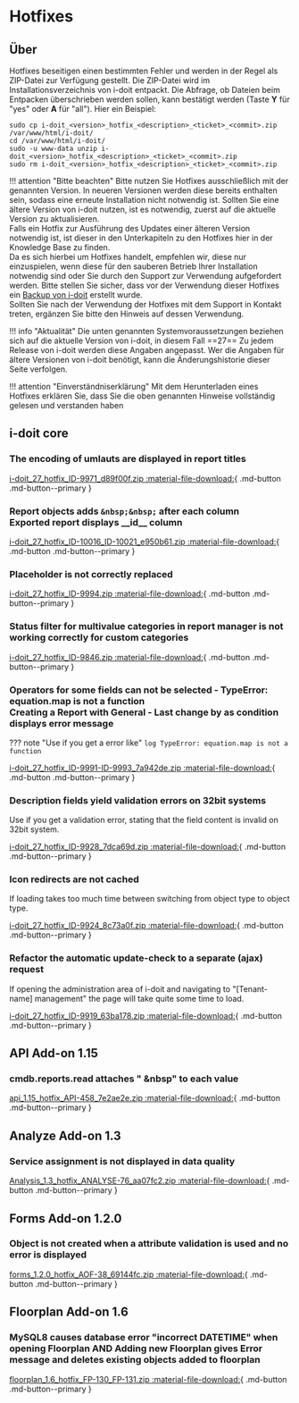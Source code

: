 # Hotfixes

## Über

Hotfixes beseitigen einen bestimmten Fehler und werden in der Regel als ZIP-Datei zur Verfügung gestellt. Die ZIP-Datei wird im Installationsverzeichnis von i-doit entpackt. Die Abfrage, ob Dateien beim Entpacken überschrieben werden sollen, kann bestätigt werden (Taste **Y** für "yes" oder **A** für "all"). Hier ein Beispiel:

```shell
sudo cp i-doit_<version>_hotfix_<description>_<ticket>_<commit>.zip /var/www/html/i-doit/
cd /var/www/html/i-doit/
sudo -u www-data unzip i-doit_<version>_hotfix_<description>_<ticket>_<commit>.zip
sudo rm i-doit_<version>_hotfix_<description>_<ticket>_<commit>.zip
```

!!! attention "Bitte beachten"
    Bitte nutzen Sie Hotfixes ausschließlich mit der genannten Version. In neueren Versionen werden diese bereits enthalten sein, sodass eine erneute Installation nicht notwendig ist.
    Sollten Sie eine ältere Version von i-doit nutzen, ist es notwendig, zuerst auf die aktuelle Version zu aktualisieren.<br>
    Falls ein Hotfix zur Ausführung des Updates einer älteren Version notwendig ist, ist dieser in den Unterkapiteln zu den Hotfixes hier in der Knowledge Base zu finden.<br>
    Da es sich hierbei um Hotfixes handelt, empfehlen wir, diese nur einzuspielen, wenn diese für den sauberen Betrieb Ihrer Installation notwendig sind oder Sie durch den Support zur Verwendung aufgefordert werden. Bitte stellen Sie sicher, dass vor der Verwendung dieser Hotfixes ein [Backup von i-doit](../../wartung-und-betrieb/daten-sichern-und-wiederherstellen/index.md) erstellt wurde.<br>
    Sollten Sie nach der Verwendung der Hotfixes mit dem Support in Kontakt treten, ergänzen Sie bitte den Hinweis auf dessen Verwendung.

!!! info "Aktualität"
    Die unten genannten Systemvoraussetzungen beziehen sich auf die aktuelle Version von i-doit, in diesem Fall ==27== Zu jedem Release von i-doit werden diese Angaben angepasst. Wer die Angaben für ältere Versionen von i-doit benötigt, kann die Änderungshistorie dieser Seite verfolgen.

!!! attention "Einverständniserklärung"
    Mit dem Herunterladen eines Hotfixes erklären Sie, dass Sie die oben genannten Hinweise vollständig gelesen und verstanden haben

## i-doit core

### The encoding of umlauts are displayed in report titles

[i-doit_27_hotfix_ID-9971_d89f00f.zip :material-file-download:](../../assets/downloads/hotfixes/27/i-doit_27_hotfix_ID-9971_d89f00f.zip){ .md-button .md-button--primary }

### Report objects adds `&nbsp;&nbsp;` after each column <br>Exported report displays \_\_id\_\_ column

[i-doit_27_hotfix_ID-10016_ID-10021_e950b61.zip :material-file-download:](../../assets/downloads/hotfixes/27/i-doit_27_hotfix_ID-10016_ID-10021_e950b61.zip){ .md-button .md-button--primary }

### Placeholder is not correctly replaced

[i-doit_27_hotfix_ID-9994.zip :material-file-download:](../../assets/downloads/hotfixes/27/i-doit_27_hotfix_ID-9994.zip){ .md-button .md-button--primary }

### Status filter for multivalue categories in report manager is not working correctly for custom categories

[i-doit_27_hotfix_ID-9846.zip :material-file-download:](../../assets/downloads/hotfixes/27/i-doit_27_hotfix_ID-9846.zip){ .md-button .md-button--primary }

### Operators for some fields can not be selected - TypeError: equation.map is not a function <br> Creating a Report with General - Last change by as condition displays error message

??? note "Use if you get a error like"
    ```log
    TypeError: equation.map is not a function
    ```

[i-doit_27_hotfix_ID-9991-ID-9993_7a942de.zip :material-file-download:](../../assets/downloads/hotfixes/27/i-doit_27_hotfix_ID-9991-ID-9993_7a942de.zip){ .md-button .md-button--primary }

### Description fields yield validation errors on 32bit systems

Use if you get a validation error, stating that the field content is invalid on 32bit system.

[i-doit_27_hotfix_ID-9928_7dca69d.zip :material-file-download:](../../assets/downloads/hotfixes/27/i-doit_27_hotfix_ID-9928_7dca69d.zip){ .md-button .md-button--primary }

### Icon redirects are not cached

If loading takes too much time between switching from object type to object type.

[i-doit_27_hotfix_ID-9924_8c73a0f.zip :material-file-download:](../../assets/downloads/hotfixes/27/i-doit_27_hotfix_ID-9924_8c73a0f.zip){ .md-button .md-button--primary }

### Refactor the automatic update-check to a separate (ajax) request

If opening the administration area of i-doit and navigating to "[Tenant-name] management" the page will take quite some time to load.

[i-doit_27_hotfix_ID-9919_63ba178.zip :material-file-download:](../../assets/downloads/hotfixes/27/i-doit_27_hotfix_ID-9919_63ba178.zip){ .md-button .md-button--primary }

## API Add-on 1.15

### cmdb.reports.read attaches "&nbsp;&nbsp" to each value

[api_1.15_hotfix_API-458_7e2ae2e.zip :material-file-download:](../../assets/downloads/hotfixes/api/api_1.15_hotfix_API-458_7e2ae2e.zip){ .md-button .md-button--primary }

## Analyze Add-on 1.3

### Service assignment is not displayed in data quality

[Analysis_1.3_hotfix_ANALYSE-76_aa07fc2.zip :material-file-download:](../../assets/downloads/hotfixes/analyze/Analysis_1.3_hotfix_ANALYSE-76_aa07fc2.zip){ .md-button .md-button--primary }

## Forms Add-on 1.2.0

### Object is not created when a attribute validation is used and no error is displayed

[forms_1.2.0_hotfix_AOF-38_69144fc.zip :material-file-download:](../../assets/downloads/hotfixes/forms/forms_1.2.0_hotfix_AOF-38_69144fc.zip){ .md-button .md-button--primary }

## Floorplan Add-on 1.6

### MySQL8 causes database error "incorrect DATETIME" when opening Floorplan AND Adding new Floorplan gives Error message and deletes existing objects added to floorplan

[floorplan_1.6_hotfix_FP-130_FP-131.zip :material-file-download:](../../assets/downloads/hotfixes/floorplan/floorplan_1.6_hotfix_FP-130_FP-131.zip){ .md-button .md-button--primary }
